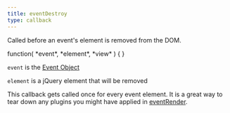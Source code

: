 ```yaml
---
title: eventDestroy
type: callback
---
```


Called before an event's element is removed from the DOM.

<div class='spec' markdown='1'>
function( *event*, *element*, *view* ) { }
</div>

`event` is the [Event Object](event-object)

`element` is a jQuery element that will be removed

This callback gets called once for every event element. It is a great way to tear down any plugins you might have applied in [eventRender](eventRender).
